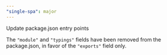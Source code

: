 ```yaml
---
"single-spa": major
---
```


Update package.json entry points

The `"module"` and `"typings"` fields have been removed from the package.json, in favor of the `"exports"` field only.
